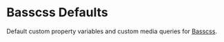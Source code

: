 # Basscss Defaults

Default custom property variables and custom media queries for [Basscss](http://basscss.com).


